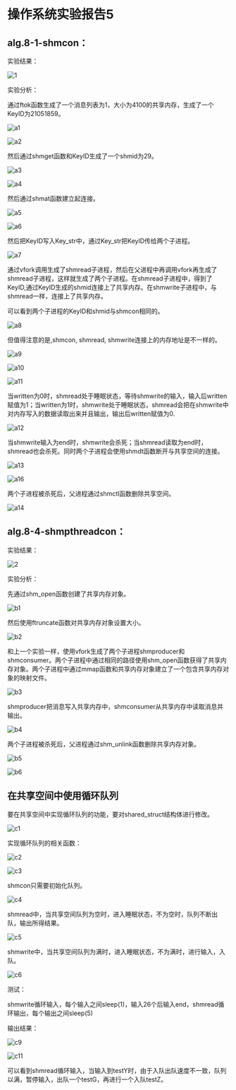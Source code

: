 # 操作系统实验报告5

## alg.8-1-shmcon：

实验结果：

![1](https://gitee.com/liangguanxuan/liangguanxuan/raw/master/os/1.png)

实验分析：

通过ftok函数生成了一个消息列表为1，大小为4100的共享内存，生成了一个KeyID为21051859。

![a1](https://gitee.com/liangguanxuan/liangguanxuan/raw/master/os/a%20(1).png)

![a2](https://gitee.com/liangguanxuan/liangguanxuan/raw/master/os/a%20(2).png)

然后通过shmget函数和KeyID生成了一个shmid为29。

![a3](https://gitee.com/liangguanxuan/liangguanxuan/raw/master/os/a%20(3).png)

![a4](https://gitee.com/liangguanxuan/liangguanxuan/raw/master/os/a%20(4).png)

然后通过shmat函数建立起连接。

![a5](https://gitee.com/liangguanxuan/liangguanxuan/raw/master/os/a%20(5).png)

![a6](https://gitee.com/liangguanxuan/liangguanxuan/raw/master/os/a%20(6).png)

然后把KeyID写入Key_str中，通过Key_str把KeyID传给两个子进程。

![a7](https://gitee.com/liangguanxuan/liangguanxuan/raw/master/os/a%20(7).png)

通过vfork调用生成了shmread子进程，然后在父进程中再调用vfork再生成了shmread子进程，这样就生成了两个子进程。在shmread子进程中，得到了KeyID,通过KeyID生成的shmid连接上了共享内存。在shmwrite子进程中，与shmread一样，连接上了共享内存。

可以看到两个子进程的KeyID和shmid与shmcon相同的。

![a8](https://gitee.com/liangguanxuan/liangguanxuan/raw/master/os/a%20(8).png)

但值得注意的是,shmcon, shmread,  shmwrite连接上的内存地址是不一样的。

![a9](https://gitee.com/liangguanxuan/liangguanxuan/raw/master/os/a%20(9).png)

![a10](https://gitee.com/liangguanxuan/liangguanxuan/raw/master/os/a%20(10).png)

![a11](https://gitee.com/liangguanxuan/liangguanxuan/raw/master/os/a%20(11).png)

当written为0时，shmread处于睡眠状态，等待shmwrite的输入，输入后written赋值为1；当written为1时，shmwrite处于睡眠状态，shmread会把在shmwrite中对内存写入的数据读取出来并且输出，输出后written赋值为0.

![a12](https://gitee.com/liangguanxuan/liangguanxuan/raw/master/os/a%20(12).png)

当shmwrite输入为end时，shmwrite会杀死；当shmread读取为end时，shmread也会杀死。同时两个子进程会使用shmdt函数断开与共享空间的连接。

![a13](https://gitee.com/liangguanxuan/liangguanxuan/raw/master/os/a%20(13).png)

![a16](https://gitee.com/liangguanxuan/liangguanxuan/raw/master/os/a%20(16).png)

两个子进程被杀死后，父进程通过shmctl函数删除共享空间。

![a14](https://gitee.com/liangguanxuan/liangguanxuan/raw/master/os/a%20(14).png)

## alg.8-4-shmpthreadcon：

实验结果：

![2](https://gitee.com/liangguanxuan/liangguanxuan/raw/master/os/2.png)

实验分析：

先通过shm_open函数创建了共享内存对象。

![b1](https://gitee.com/liangguanxuan/liangguanxuan/raw/master/os/b%20(1).png)

然后使用ftruncate函数对共享内存对象设置大小。

![b2](https://gitee.com/liangguanxuan/liangguanxuan/raw/master/os/b%20(2).png)

和上一个实验一样，使用vfork生成了两个子进程shmproducer和shmconsumer。两个子进程中通过相同的路径使用shm_open函数获得了共享内存对象。两个子进程中通过mmap函数和共享内存对象建立了一个包含共享内存对象的映射文件。

![b3](https://gitee.com/liangguanxuan/liangguanxuan/raw/master/os/b%20(3).png)

shmproducer把消息写入共享内存中，shmconsumer从共享内存中读取消息并输出。

![b4](https://gitee.com/liangguanxuan/liangguanxuan/raw/master/os/b%20(4).png)

两个子进程被杀死后，父进程通过shm_unlink函数删除共享内存对象。

![b5](https://gitee.com/liangguanxuan/liangguanxuan/raw/master/os/b%20(5).png)

![b6](https://gitee.com/liangguanxuan/liangguanxuan/raw/master/os/b%20(6).png)

## 在共享空间中使用循环队列

要在共享空间中实现循环队列的功能，要对shared_struct结构体进行修改。

![c1](https://gitee.com/liangguanxuan/liangguanxuan/raw/master/os/c%20(1).png)

实现循环队列的相关函数：

![c2](https://gitee.com/liangguanxuan/liangguanxuan/raw/master/os/c%20(2).png)

![c3](https://gitee.com/liangguanxuan/liangguanxuan/raw/master/os/c%20(3).png)

shmcon只需要初始化队列。

![c4](https://gitee.com/liangguanxuan/liangguanxuan/raw/master/os/c%20(4).png)

shmread中，当共享空间队列为空时，进入睡眠状态，不为空时，队列不断出队，输出所得结果。

![c5](https://gitee.com/liangguanxuan/liangguanxuan/raw/master/os/d%20(1).png)

shmwrite中，当共享空间队列为满时，进入睡眠状态，不为满时，进行输入，入队。

![c6](https://gitee.com/liangguanxuan/liangguanxuan/raw/master/os/d%20(2).png)

测试：

shmwrite循环输入，每个输入之间sleep(1)，输入26个后输入end，shmread循环输出，每个输出之间sleep(5)

输出结果：

![c9](https://gitee.com/liangguanxuan/liangguanxuan/raw/master/os/d%20(3).png)

![c11](https://gitee.com/liangguanxuan/liangguanxuan/raw/master/os/d%20(4).png)

可以看到shmread循环输入，当输入到testY时，由于入队出队速度不一致，队列以满，暂停输入，出队一个testG，再进行一个入队testZ。

